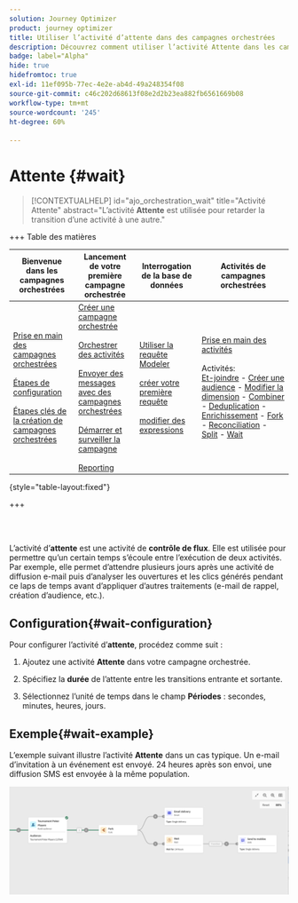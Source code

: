 ```yaml
---
solution: Journey Optimizer
product: journey optimizer
title: Utiliser l’activité d’attente dans des campagnes orchestrées
description: Découvrez comment utiliser l’activité Attente dans les campagnes orchestrées
badge: label="Alpha"
hide: true
hidefromtoc: true
exl-id: 11ef095b-77ec-4e2e-ab4d-49a248354f08
source-git-commit: c46c202d68613f08e2d2b23ea882fb6561669b08
workflow-type: tm+mt
source-wordcount: '245'
ht-degree: 60%

---
```


# Attente {#wait}

>[!CONTEXTUALHELP]
>id="ajo_orchestration_wait"
>title="Activité Attente"
>abstract="L’activité **Attente** est utilisée pour retarder la transition d’une activité à une autre."

+++ Table des matières

| Bienvenue dans les campagnes orchestrées | Lancement de votre première campagne orchestrée | Interrogation de la base de données | Activités de campagnes orchestrées |
|---|---|---|---|
| [Prise en main des campagnes orchestrées](../gs-orchestrated-campaigns.md)<br/><br/>[Étapes de configuration](../configuration-steps.md)<br/><br/>[Étapes clés de la création de campagnes orchestrées](../gs-campaign-creation.md) | [Créer une campagne orchestrée](../create-orchestrated-campaign.md)<br/><br/>[Orchestrer des activités](../orchestrate-activities.md)<br/><br/>[Envoyer des messages avec des campagnes orchestrées](../send-messages.md)<br/><br/>[Démarrer et surveiller la campagne](../start-monitor-campaigns.md)<br/><br/>[Reporting](../reporting-campaigns.md) | [Utiliser la requête Modeler](../orchestrated-query-modeler.md)<br/><br/>[créer votre première requête](../build-query.md)<br/><br/>[modifier des expressions](../edit-expressions.md) | [Prise en main des activités](about-activities.md)<br/><br/>Activités:<br/>[Et-joindre](and-join.md) - [Créer une audience](build-audience.md) - [Modifier la dimension](change-dimension.md) - [Combiner](combine.md) - [Deduplication](/deduplication.md) - [Enrichissement](enrichment.md) - [Fork](fork.md) - [Reconciliation](reconciliation.md) - [Split](split.md) - [Wait](wait.md) |

{style="table-layout:fixed"}

+++

<br/><br/>

L’activité d’**attente** est une activité de **contrôle de flux**. Elle est utilisée pour permettre qu’un certain temps s’écoule entre l’exécution de deux activités. Par exemple, elle permet d’attendre plusieurs jours après une activité de diffusion e-mail puis d’analyser les ouvertures et les clics générés pendant ce laps de temps avant d’appliquer d’autres traitements (e-mail de rappel, création d’audience, etc.).

## Configuration{#wait-configuration}

Pour configurer l’activité d’**attente**, procédez comme suit :

1. Ajoutez une activité **Attente** dans votre campagne orchestrée.

1. Spécifiez la **durée** de l’attente entre les transitions entrante et sortante.

1. Sélectionnez l’unité de temps dans le champ **Périodes** : secondes, minutes, heures, jours.

## Exemple{#wait-example}

L’exemple suivant illustre l’activité **Attente** dans un cas typique. Un e-mail d’invitation à un événement est envoyé. 24 heures après son envoi, une diffusion SMS est envoyée à la même population.

![](../assets/workflow-wait-example.png)
